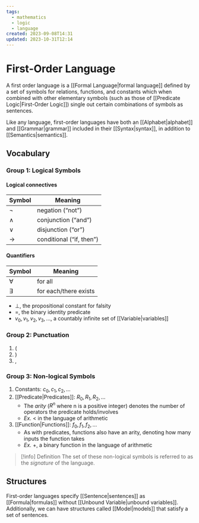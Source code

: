 ```yaml
---
tags:
  - mathematics
  - logic
  - language
created: 2023-09-08T14:31
updated: 2023-10-31T12:14
---
```


# First-Order Language

A first order language is a [[Formal Language|formal language]] defined by a set of symbols for relations, functions, and constants which when combined with other elementary symbols (such as those of [[Predicate Logic|First-Order Logic]]) single out certain combinations of symbols as sentences.

Like any language, first-order languages have both an [[Alphabet|alphabet]] and [[Grammar|grammar]] included in their [[Syntax|syntax]], in addition to [[Semantics|semantics]].

## Vocabulary

### Group 1: Logical Symbols

#### Logical connectives

| Symbol  | Meaning                  |
| ------- | ------------------------ |
| $\neg$  | negation (“not”)         |
| $\land$ | conjunction (“and”)      |
| $\lor$  | disjunction (“or”)       |
| $\to$   | conditional (“if, then”) | 

#### Quantifiers
| Symbol    | Meaning               |
| --------- | --------------------- |
| $\forall$ | for all               |
| $\exists$ | for each/there exists |

- $\bot$, the propositional constant for falsity
- $=$, the binary identity predicate
- $v_{0}, v_{1}, v_{2}, v_{3}, \dots$, a countably infinite set of [[Variable|variables]]

### Group 2: Punctuation

1. $($
2. $)$
3. ,

### Group 3: Non-logical Symbols

1. Constants: $c_{0}, c_{1}, c_{2}, \dots$
2. [[Predicate|Predicates]]: $R_{0}, R_{1}, R_{2}, \dots$
	- The *arity* ($R^{n}$ where n is a positive integer) denotes the number of operators the predicate holds/involves
	- *Ex.* $<$ in the language of arithmetic
1. [[Function|Functions]]: $f_{0}, f_{1}, f_{2}, \dots$
	- As with predicates, functions also have an arity, denoting how many inputs the function takes
	- *Ex.* $+$, a binary function in the language of arithmetic

>[!info] Definition
> The set of these non-logical symbols is referred to as the *signature* of the language.

## Structures

First-order languages specify [[Sentence|sentences]] as [[Formula|formulas]] without [[Unbound Variable|unbound variables]]. Additionally, we can have structures called [[Model|models]] that satisfy a set of sentences.